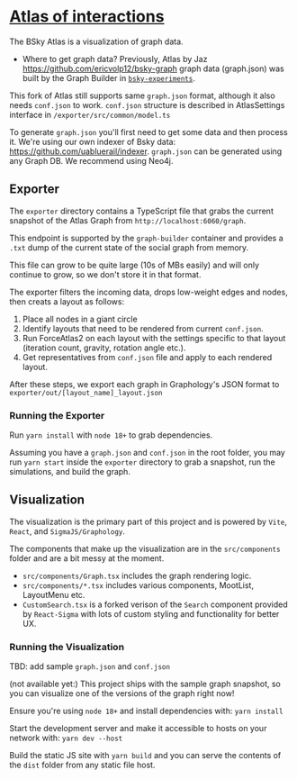# [Atlas of interactions](https://atlas.uabluerail.org)

The BSky Atlas is a visualization of graph data.

- Where to get graph data?
Previously, Atlas by Jaz https://github.com/ericvolp12/bsky-graph graph data (graph.json) was built by the Graph Builder in [`bsky-experiments`](https://github.com/ericvolp12/bsky-experiments).

This fork of Atlas still supports same `graph.json` format, although it also needs `conf.json` to work. `conf.json` structure is described in AtlasSettings interface in `/exporter/src/common/model.ts`

To generate `graph.json` you'll first need to get some data and then process it. We're using our own indexer of Bsky data: https://github.com/uabluerail/indexer.
`graph.json` can be generated using any Graph DB. We recommend using Neo4j.

## Exporter

The `exporter` directory contains a TypeScript file that grabs the current snapshot of the Atlas Graph from `http://localhost:6060/graph`.

This endpoint is supported by the `graph-builder` container and provides a `.txt` dump of the current state of the social graph from memory.

This file can grow to be quite large (10s of MBs easily) and will only continue to grow, so we don't store it in that format.

The exporter filters the incoming data, drops low-weight edges and nodes, then creats a layout as follows:

1. Place all nodes in a giant circle
2. Identify layouts that need to be rendered from current `conf.json`.
3. Run ForceAtlas2 on each layout with the settings specific to that layout (iteration count, gravity, rotation angle etc.).
4. Get representatives from `conf.json` file and apply to each rendered layout.

After these steps, we export each graph in Graphology's JSON format to `exporter/out/[layout_name]_layout.json`

### Running the Exporter

Run `yarn install` with `node 18+` to grab dependencies.

Assuming you have a `graph.json` and `conf.json` in the root folder, you may run `yarn start` inside the `exporter` directory to grab a snapshot, run the simulations, and build the graph.

## Visualization

The visualization is the primary part of this project and is powered by `Vite`, `React`, and `SigmaJS/Graphology`.

The components that make up the visualization are in the `src/components` folder and are a bit messy at the moment.

- `src/components/Graph.tsx` includes the graph rendering logic.
- `src/components/*.tsx` includes various components, MootList, LayoutMenu etc.
- `CustomSearch.tsx` is a forked verison of the `Search` component provided by `React-Sigma` with lots of custom styling and functionality for better UX.

### Running the Visualization

TBD: add sample `graph.json` and `conf.json`

(not available yet:)
This project ships with the sample graph snapshot, so you can visualize one of the versions of the graph right now!

Ensure you're using `node 18+` and install dependencies with: `yarn install`

Start the development server and make it accessible to hosts on your network with: `yarn dev --host`

Build the static JS site with `yarn build` and you can serve the contents of the `dist` folder from any static file host.
